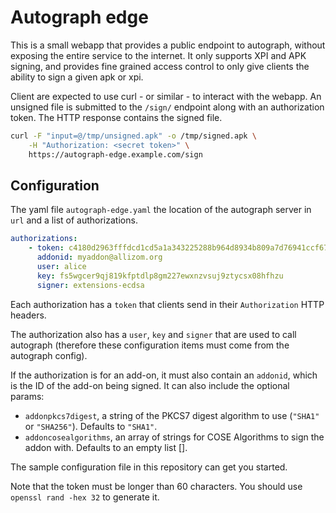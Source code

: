 Autograph edge
==============

This is a small webapp that provides a public endpoint to autograph,
without exposing the entire service to the internet. It only supports XPI and
APK signing, and provides fine grained access control to only give clients the
ability to sign a given apk or xpi.

Client are expected to use curl - or similar - to interact with the webapp. An
unsigned file is submitted to the `/sign/` endpoint along with an authorization
token. The HTTP response contains the signed file.

```bash
curl -F "input=@/tmp/unsigned.apk" -o /tmp/signed.apk \
    -H "Authorization: <secret token>" \
    https://autograph-edge.example.com/sign
```

Configuration
-------------


The yaml file `autograph-edge.yaml` the location of the autograph server in
`url` and a list of authorizations.

```yaml
authorizations:
    - token: c4180d2963fffdcd1cd5a1a343225288b964d8934b809a7d76941ccf67cc8547
      addonid: myaddon@allizom.org
      user: alice
      key: fs5wgcer9qj819kfptdlp8gm227ewxnzvsuj9ztycsx08hfhzu
      signer: extensions-ecdsa
```

Each authorization has a `token` that clients send in their `Authorization` HTTP
headers.

The authorization also has a `user`, `key` and `signer` that are used to call
autograph (therefore these configuration items must come from the autograph
config).

If the authorization is for an add-on, it must also contain an `addonid`, which
is the ID of the add-on being signed. It can also include the optional params:

* `addonpkcs7digest`, a string of the PKCS7 digest algorithm to use
  (`"SHA1"` or `"SHA256"`). Defaults to `"SHA1"`.
* `addoncosealgorithms`, an array of strings for COSE Algorithms to
  sign the addon with. Defaults to an empty list [].

The sample configuration file in this repository can get you started.


Note that the token must be longer than 60 characters. You should use `openssl
rand -hex 32` to generate it.
